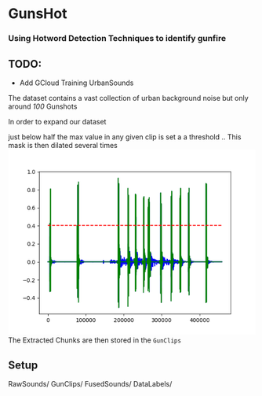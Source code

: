 # GunsHot
### Using Hotword Detection Techniques to identify gunfire

## TODO: 
* Add GCloud Training
UrbanSounds 

The dataset contains a vast collection of urban background noise but only around *100* Gunshots

In order to expand our dataset

just below half the max value in any given clip is set a a threshold ..
This mask is then dilated several times
<img src="imgs/Figure.png"/>
The Extracted Chunks are then stored in the ```GunClips```
## Setup
RawSounds/ 
GunClips/
FusedSounds/
DataLabels/